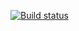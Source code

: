 [![Build status](https://ci.appveyor.com/api/projects/status/tinhvn8yhwt3endr?svg=true)](https://ci.appveyor.com/project/Artem18rus/dz4-1-pure-functions)
